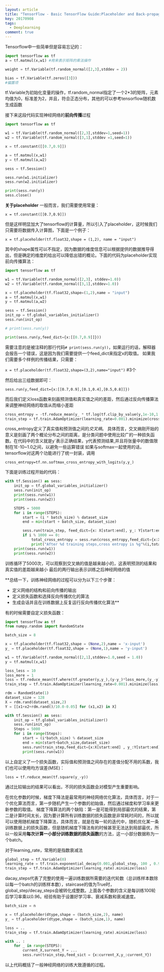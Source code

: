 ```yaml
---
layout: article
title: "TensorFlow - Basic TensorFlow Guide:Placeholder and Back-propagation"
key: 20170908
tags:
  - Deeplearning
comment: true
---
```


<!--more-->

Tensorflow中一些简单但是容易忘记的：

```python
import tensorflow as tf
a = tf.matmul(x,w1) #用来表示矩阵的乘法操作

weight = tf.Variable(tf.random_normal([2,3],stddev = 2)) 

bias = tf.Variable(tf.zeros([3]))
#偏置项
```
tf.Variable为初始化变量的操作，tf.random_normal指定了一个2*3的矩阵，元素均值为0，标准差为2，并且，符合正态分布，其他的可以参考tensorflow随机数生成函数


接下来这段代码实现神经网络的**前向传播**过程
```python
import tensorflow as tf

w1 = tf.Variable(tf.random_normal([2,3],stddev=1,seed=1))
w2 = tf.Variable(tf.random_normal([3,1],stddev =1,seed=1))

x = tf.constant([[0.7,0.9]])

a = tf.matmul(x,w1)
y = tf.matmul(a,w2)

sess = tf.Session()

sess.run(w1.initializer)
sess.run(w2.initializer)

print(sess.run(y))
sess.close()
```

**关于placeholder**
一般而言，我们需要使用常量：

`x = tf.constant([[0.7,0.9]])`

但是这样明显加大了tensorflow的计算量，所以引入了placeholder，这时候我们只需要将数据传入计算图，下面是一个例子：

`x = tf.placeholder(tf.float32,shape = (1,2), name = "input")`

其中的shape属性可以不指定，因为数据的维度信息可以根据提供的数据推导得出，但是确定的维度的给出可以降低出错的概论。下面的代码为placeholder实现前向传播算法：
```python
import tensorflow as tf

w1 = tf.Variable(tf.random_normal([2,3], stddev=1.0))
w2 = tf.Variable(tf.random_normal([3,1],stddev=1.0))

x = tf.placeholder(tf.float32,shape=(1,2),name = "input")
a = tf.matmul(x,w1)
y = tf.matmul(a,w2)

sess = tf.Session()
init_op = tf.global_variables_initializer()
sess.run(init_op)

# print(sess.run(y))

print(sess.run(y,feed_dict={x:[[0.7,0.9]]}))
```

需要注意的是被注释的那行代码`# print(sess.run(y))`，如果运行的话，解释器会报告一个错误，这是因为我们需要提供一个feed_dict来指定x的取值。
如果我们需要多个样例的传播结果，只需要：

`x = tf.placeholder(tf.float32,shape=(3,2),name="input")` #3个

然后给出三组数据即可：

`sess.run(y,feed_dict={x:[[0.7,0.9],[0.1,0.4],[0.5,0.8]]})`

而后我们定义loss函数来刻画预测值和真实值之间的差距，然后通过反向传播算法来调整神经网络的取值从而缩小差距
```python
cross_entropy = -tf.reduce_mean(y_ * tf.log(tf.clip_by_value(y,1e-10,1.0)))
train_step = tf.train.AdamOptimizer(learning_rate=0.001).minimize(cross_entropy)
```
cross_entropy定义了真实值和预测值之间的*交叉熵*。
具体而言，交叉熵刚开始的意义是刻画了两个概论分布之间的距离，是分类问题中使用比较广的一种损失函数。在代码中的含义就是y`表示正确结果，y代表预测结果,并且将张量中的数值限制在1E-10~1.0之间，以避免一些运算错误
如果与softmax一起使用的话，tensorflow对这两个功能进行了统一封装，调用

`cross_entropy=tf.nn.softmax_cross_entropy_with_logits(y,y_)`

下面是训练过程开始的代码：
```python
with tf.Session() as sess:
    init_op = tf.global_variables_initializer()
    sess.run(init_op)
    print(sess.run(w1))
    print(sess.run(w2))

    STEPS = 5000
    for i in range(STEPS):
        start = (i * batch_size) % dataset_size
        end = min(start + batch_size, dataset_size)

        sess.run(train_step, feed_dict={x: X[start:end], y_: Y[start:end]})
        if i % 1000 == 0:
            total_cross_entropy = sess.run(cross_entropy,feed_dict={x:X,y_:Y})
            print("After %d training steps,cross entropy is %g"%(i,total_cross_entropy))
    print(sess.run(w1))
    print(sess.run(w2))
```
训练循环了5000次，可以观察到交叉熵的值是越来越小的，这表明预测的结果和真实值的差距越来越小
最后的两行输出表示训练之后神经网络的值

**总结一下，训练神经网络的过程可以分为以下三个步骤：
- 定义网络的结构和前向传播的输出
- 定义损失函数和选择反向传播优化的算法
- 生成会话并且在训练数据上反复运行反向传播优化算法**

有的时候需要自定义损失函数：
```python
import tensorflow as tf 
from numpy.random import RandomState

batch_size = 8

x = tf.placeholder(tf.float32,shape = (None,2),name = 'x-input')
y_ = tf.placeholder(tf.float32,shape = (None,1),name = 'y-input')

w1 = tf.Variable(tf.random_normal([2,1],stddev=1.0,seed = 1.0))
y = tf.matmul(x,w1)

loss_less = 10
loss_more = 1
loss = tf.reduce_mean(tf.where(tf.greater(y,y_),(y-y_)*loss_more,(y_-y)*loss_less))
train_step = tf.train.AdamOptimizer(learning_rate=0.001).minimize(loss)

rdm = RandomState(1)
dataset_size = 128
X = rdm.rand(dataset_size,2)
Y = [[x1+x2+rdm.rand()/10.0-0.05] for (x1,x2) in X]

with tf.Session() as sess:
    init_op = tf.global_variables_initializer()
    sess.run(init_op)
    Steps = 5000
    for i in range(Steps):
        start = (i*batch_size) % dataset_size
        end = min(start+batch_size,dataset_size)
        sess.run(train_step,feed_dict={x:X[start:end] , y_:Y[start:end]})
        print(sess.run(w1))

```

以上自定义了一个损失函数，实际值和预测值之间存在的差值分配不用的系数，我们也可以使用均方误差(MSE)：

`loss = tf.reduce_mean(tf.square(y_-y))`

通过比较输出的结果可以看出，不同的损失函数会对模型产生重要影响。

在优化参数的时候，梯度下降法是最常用的神经网络优化算法，具体而言，对于一个优化算法而言，第一步随机产生一个参数的初始值，然后通过梯度和学习率来更新参数的取值。
梯度下降算法的两个缺陷：第一是可能得到局部最优的结果，第二是计算时间太长，因为要计算所有训练数据的损失函数是非常耗时间的，所以就可以使用随机梯度下降算法，具体而言，就是在每一轮的迭代中，随机优化某一条训练数据上的损失函数，但是随机梯度下降法有的时候甚至无法达到局部最优，所以一般采用**每次计算一小部分训练数据的损失函数**的方法，这一小部分数据称为一个batch。

对于learning_rate，常用的是指数衰减法
```python
global_step = tf.Variable(0)
learning_rate = tf.train.exponential_decay(0.001,global_step, 100 , 0.96 ,staircase=True)
train_step = tf.train.AdamOptimizer(learning_rate).minimize(loss)
```
dacay_steps代表了完整的使用一遍训练数据所需要的迭代轮数（总训练样本数除以每一个batch的训练样本数），staircase的值为True时，global_step/decay_steps会被转化成整数。上面各个参数的含义是每训练100轮后学习率乘以0.96。经验有助于设置好学习率、衰减系数和衰减速度。

```python
batch_size = n

x = tf.placeholder(dtype,shape = (batch_size,2), name)
y_ = tf.placeholder(dtype,shape = (batch_size,1), name)

loss = ..
train_step = tf.train.AdamOptimizer(learning_rate).minimize(loss)

with .. :
	for _ in range(STEPS):
		current_X,surrent_Y = ...
		sess.run(train_step,feed_sict = {x:current_X,y_:current_Y})
```

以上代码概括了一般神经网络的训练大致遵循的过程。
